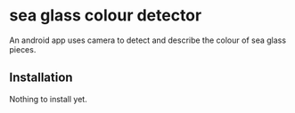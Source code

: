 # sea glass colour detector
An android app uses camera to detect and describe the colour of sea glass pieces.

## Installation

Nothing to install yet.
